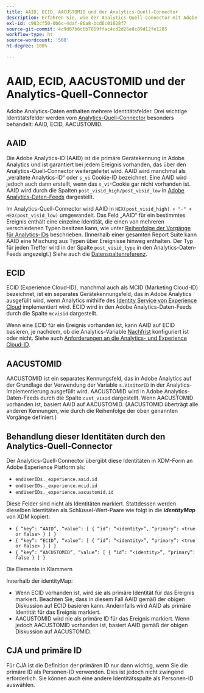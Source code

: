 ```yaml
---
title: AAID, ECID, AACUSTOMID und der Analytics-Quell-Connector
description: Erfahren Sie, wie der Analytics-Quell-Connector mit Adobe Analytics-Identitätsfeldern umgeht.
exl-id: c983cf50-0b6c-4daf-86a8-bcd6c01628f7
source-git-commit: 4c9d87b6c6b7859ffac4cd2d26e8c89d12fe1285
workflow-type: ht
source-wordcount: '560'
ht-degree: 100%

---
```


# AAID, ECID, AACUSTOMID und der Analytics-Quell-Connector

Adobe Analytics-Daten enthalten mehrere Identitätsfelder. Drei wichtige Identitätsfelder werden vom [Analytics-Quell-Connector](https://experienceleague.adobe.com/docs/experience-platform/sources/ui-tutorials/create/adobe-applications/analytics.html?lang=de) besonders behandelt: AAID, ECID, AACUSTOMID.

## AAID

Die Adobe Analytics-ID (AAID) ist die primäre Gerätekennung in Adobe Analytics und ist garantiert bei jedem Ereignis vorhanden, das über den Analytics-Quell-Connector weitergeleitet wird. AAID wird manchmal als „veraltete Analytics-ID“ oder `s_vi` Cookie-ID bezeichnet. Eine AAID wird jedoch auch dann erstellt, wenn das `s_vi`-Cookie gar nicht vorhanden ist. AAID wird durch die Spalten `post_visid_high/post_visid_low` in [Adobe Analytics-Daten-Feeds](https://experienceleague.adobe.com/docs/analytics/export/analytics-data-feed/data-feed-contents/datafeeds-reference.html?lang=de#columns%2C-descriptions%2C-and-data-types) dargestellt.

Im Analytics-Quell-Connector wird AAID in `HEX(post_visid_high) + "-" + HEX(post_visid_low)` umgewandelt. Das Feld „AAID“ für ein bestimmtes Ereignis enthält eine einzelne Identität, die einen von mehreren verschiedenen Typen besitzen kann, wie unter [Reihenfolge der Vorgänge für Analytics-IDs](https://experienceleague.adobe.com/docs/id-service/using/reference/analytics-reference/analytics-order-of-operations.html?lang=de%5B%5D) beschrieben. (Innerhalb einer gesamten Report Suite kann AAID eine Mischung aus Typen über Ereignisse hinweg enthalten. Der Typ für jeden Treffer wird in der Spalte `post_visid_type` in den Analytics-Daten-Feeds angezeigt.) Siehe auch die [Datenspaltenreferenz](https://experienceleague.adobe.com/docs/analytics/export/analytics-data-feed/data-feed-contents/datafeeds-reference.html?lang=de).

## ECID

ECID (Experience Cloud-ID), manchmal auch als MCID (Marketing Cloud-ID) bezeichnet, ist ein separates Gerätekennungsfeld, das in Adobe Analytics ausgefüllt wird, wenn Analytics mithilfe des [Identity Service von Experience Cloud](https://experienceleague.adobe.com/docs/id-service/using/implementation/setup-analytics.html?lang=de) implementiert wird. ECID wird in den Adobe Analytics-Daten-Feeds durch die Spalte `mcvisid` dargestellt.

Wenn eine ECID für ein Ereignis vorhanden ist, kann AAID auf ECID basieren, je nachdem, ob die Analytics-Variable [Nachfrist](https://experienceleague.adobe.com/docs/id-service/using/reference/analytics-reference/grace-period.html?lang=de) konfiguriert ist oder nicht. Siehe auch [Anforderungen an die Analytics- und Experience Cloud-ID](https://experienceleague.adobe.com/docs/id-service/using/reference/analytics-reference/legacy-analytics.html?lang=de).

## AACUSTOMID

AACUSTOMID ist ein separates Kennungsfeld, das in Adobe Analytics auf der Grundlage der Verwendung der Variable `s.VisitorID` in der Analytics-Implementierung ausgefüllt wird. AACUSTOMID wird in Adobe Analytics-Daten-Feeds durch die Spalte `cust_visid` dargestellt. Wenn AACUSTOMID vorhanden ist, basiert AAID auf AACUSTOMID. (AACUSTOMID überträgt alle anderen Kennungen, wie durch die Reihenfolge der oben genannten Vorgänge definiert.)

## Behandlung dieser Identitäten durch den Analytics-Quell-Connector

Der Analytics-Quell-Connector übergibt diese Identitäten in XDM-Form an Adobe Experience Platform als:

* `endUserIDs._experience.aaid.id`
* `endUserIDs._experience.mcid.id`
* `endUserIDs._experience.aacustomid.id`

Diese Felder sind nicht als Identitäten markiert. Stattdessen werden dieselben Identitäten als Schlüssel-Wert-Paare wie folgt in die **_identityMap_** von XDM kopiert:

* `{ “key”: “AAID”, “value”: [ { “id”: “<identity>”, “primary”: <true or false> } ] }`
* `{ “key”: “ECID”, “value”: [ { “id”: “<identity>”, “primary”: <true or false> } ] }`
* `{ “key”: “AACUSTOMID”, “value”: [ { “id”: “<identity>”, “primary”: false } ] }`

Die Elemente in Klammern

Innerhalb der identityMap:

* Wenn ECID vorhanden ist, wird sie als primäre Identität für das Ereignis markiert. Beachten Sie, dass in diesem Fall AAID gemäß der obigen Diskussion auf ECID basieren kann.
Andernfalls wird AAID als primäre Identität für das Ereignis markiert.
* AACUSTOMID wird nie als primäre ID für das Ereignis markiert. Wenn jedoch AACUSTOMID vorhanden ist, basiert AAID gemäß der obigen Diskussion auf AACUSTOMID.

## CJA und primäre ID

Für CJA ist die Definition der primären ID nur dann wichtig, wenn Sie die primäre ID als Personen-ID verwenden. Dies ist jedoch nicht zwingend erforderlich. Sie können auch eine andere Identitätsspalte als Personen-ID auswählen.
